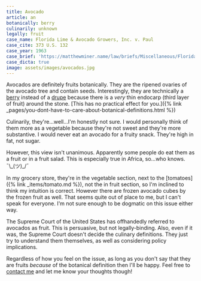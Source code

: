 ```yaml
---
title: Avocado
article: an
botanically: berry
culinarily: unknown
legally: fruit
case_name: Florida Lime & Avocado Growers, Inc. v. Paul
case_cite: 373 U.S. 132
case_year: 1963
case_brief: 'https://matthewminer.name/law/briefs/Miscellaneous/Florida+Lime+amp+Avocado+Growers,+Inc.+v.+Paul'
case_dicta: true
image: assets/images/avocados.jpg
---
```

Avocados are definitely fruits botanically. They are the ripened ovaries of the avocado tree and contain seeds. Interestingly, they are technically a <a href="{% link _types/berry.html %}">berry</a> instead of a <a href="{% link _types/drupe.html %}">drupe</a> because there is a *very* thin endocarp (third layer of fruit) around the stone. [This has no practical effect for you.]({% link _pages/you-dont-have-to-care-about-botanical-definitions.html %})

Culinarily, they're...well...I'm honestly not sure. I would personally think of them more as a vegetable because they're not sweet and they're more substantive. I would never eat an avocado for a fruity snack. They're high in fat, not sugar.

However, this view isn't unanimous. Apparently some people do eat them as a fruit or in a fruit salad. This is especially true in Africa, so...who knows. ¯\\\_(ツ)_/¯  

In my grocery store, they're in the vegetable section, next to the [tomatoes]({% link _items/tomato.md %}), not the in fruit section, so I'm inclined to think my intuition is correct. However there are frozen avocado cubes by the frozen fruit as well. That seems quite out of place to me, but I can't speak for everyone. I'm not sure enough to be dogmatic on this issue either way.

The Supreme Court of the United States has offhandedly referred to avocados as fruit. This is persuasive, but not legally-binding. Also, even if it was, the Supreme Court doesn't decide the culinary definitions. They just try to understand them themselves, as well as considering policy implications.

Regardless of how you feel on the issue, as long as you don't say that they are fruits *because* of the botanical definition then I'll be happy. Feel free to <a href="mailto:mminer237@gmail.com">contact me</a> and let me know your thoughts though!